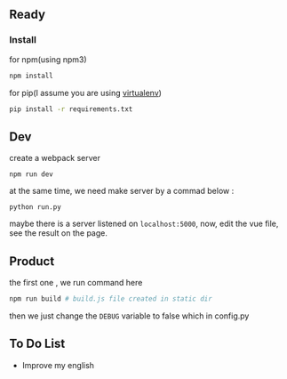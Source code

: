 ## Ready



### **Install**



for npm(using npm3)

``` sh
npm install
```



for pip(I assume you are using  [virtualenv](https://virtualenv.readthedocs.org/en/latest/))

``` sh
pip install -r requirements.txt
```



## Dev



create a webpack server

``` 
npm run dev
```



at the same time,  we need make server by a commad below :

``` 
python run.py 
```



maybe there is a server listened on `localhost:5000`, now, edit the vue file, see the result on the page.



## Product



the first one , we run command here

``` sh
npm run build # build.js file created in static dir
```



then we just change the `DEBUG` variable to false which in config.py



## To Do List



- Improve my english
